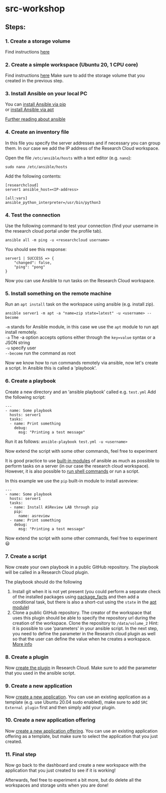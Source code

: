 # src-workshop




## Steps:  
### 1. Create a storage volume
Find instructions [here](https://utrechtuniversity.github.io/vre-docs/docs/getting-started.html)

### 2. Create a simple workspace (Ubuntu 20, 1 CPU core)
Find instructions [here](https://servicedesk.surf.nl/wiki/display/WIKI/Start+a+simple+workspace)
Make sure to add the storage volume that you created in the previous step.

### 3. Install Ansible on your local PC  
You can [install Ansible via pip](https://docs.ansible.com/ansible/latest/installation_guide/intro_installation.html#installing-and-upgrading-ansible)  
or [install Ansible via apt](https://www.digitalocean.com/community/tutorials/how-to-install-and-configure-ansible-on-ubuntu-20-04)  

[Further reading about ansible](https://www.digitalocean.com/community/conceptual-articles/an-introduction-to-configuration-management-with-ansible)

### 4. Create an inventory file
In this file you specify the server addresses and if necessary you can group them. In our case we add the IP address of the Research Cloud workspace.

Open the file `/etc/ansible/hosts` with a text editor (e.g. `nano`):

`sudo nano /etc/ansible/hosts`

Add the following contents:
```
[researchcloud]
server1 ansible_host=<IP-address>

[all:vars]
ansible_python_interpreter=/usr/bin/python3
```

### 4. Test the connection 
Use the following command to test your connection (find your username in the research cloud portal under the profile tab).

`ansible all -m ping -u <researchcloud username>`

You should see this response:
```
server1 | SUCCESS => {
    "changed": false,
    "ping": "pong"
}
```

Now you can use Ansible to run tasks on the Research Cloud workspace.

### 5. Install something on the remote machine

Run an `apt install` task on the workspace using ansible (e.g. install zip).

`ansible server1 -m apt -a "name=zip state=latest" -u <username> --become`

`-m` stands for Ansible module, in this case we use the `apt` module to run apt install remotely.  
`-a` The -a option accepts options either through the `key=value` syntax or a JSON string   
`-u` specify user  
`--become` run the command as root  

Now we know how to run commands remotely via ansible, now let's create a script.
In Ansible this is called a 'playbook'.

### 6. Create a playbook

Create a new directory and an ‘ansible playbook’ called e.g. `test.yml`
Add the following script:
```
---
- name: Some playbook
  hosts: server1
  tasks:
  - name: Print something
    debug:
      msg: "Printing a test message"
```

Run it as follows:
`ansible-playbook test.yml -u <username>`

Now extend the script with some other commands, feel free to experiment 

It is good practice to use [built-in modules](https://docs.ansible.com/ansible/latest/collections/ansible/builtin/index.html) of ansible as much as possible to perform tasks on a server (in our case the research cloud workspace). However, it is also possible to [run shell commands](https://docs.ansible.com/ansible/latest/collections/ansible/builtin/shell_module.html) or run a script.

In this example we use the `pip` built-in module to install asreview:
```
---
- name: Some playbook
  hosts: server1
  tasks:
  - name: Install ASReview LAB through pip
    pip:
      name: asreview
  - name: Print something
    debug:
      msg: "Printing a test message"
``` 
Now extend the script with some other commands, feel free to experiment :smiley:

### 7. Create a script 
Now create your own playbook in a public GitHub repository. The playbook will be called in a Research Cloud plugin.

The playbook should do the following

1. Install git when it is not yet present (you could perform a separate check of the installed packages using [package_facts](https://docs.ansible.com/ansible/latest/collections/ansible/builtin/package_facts_module.html) and then add a conditional task, but there is also a short-cut using the `state` in the [apt module](https://docs.ansible.com/ansible/latest/collections/ansible/builtin/apt_module.html#ansible-collections-ansible-builtin-apt-module))
3. Clone a public GitHub repository. The creator of the workspace that uses this plugin should be able to specify the repository url during the creation of the workspace. Clone the repository to `/data/volume_2`
Hint: it is possible to use 'parameters' in your ansible script. In the next step, you need to define the parameter in the Research cloud plugin as well so that the user can define the value when he creates a workspace. [More info](https://servicedesk.surf.nl/wiki/display/WIKI/Using+parameters)

### 8. Create a plugin 
Now [create the plugin](https://servicedesk.surf.nl/wiki/display/WIKI/Create+a+plugin) in Research Cloud. Make sure to add the parameter that you used in the ansible script.

### 9. Create a new application
Now [create a new application](https://servicedesk.surf.nl/wiki/display/WIKI/Create+an+application). You can use an existing application as a template (e.g. use Ubuntu 20.04 sudo enabled), make sure to add `SRC External plugin` first and then simply add your plugin.

### 10. Create a new application offering
Now [create a new application offering](https://servicedesk.surf.nl/wiki/display/WIKI/Create+an+application+offering). You can use an existing application offering as a template, but make sure to select the application that you just created.

### 11. Final step
Now go back to the dashboard and create a new workspace with the application that you just created to see if it is working!

Afterwards, feel free to experiment a bit more, but do delete all the workspaces and storage units when you are done!
